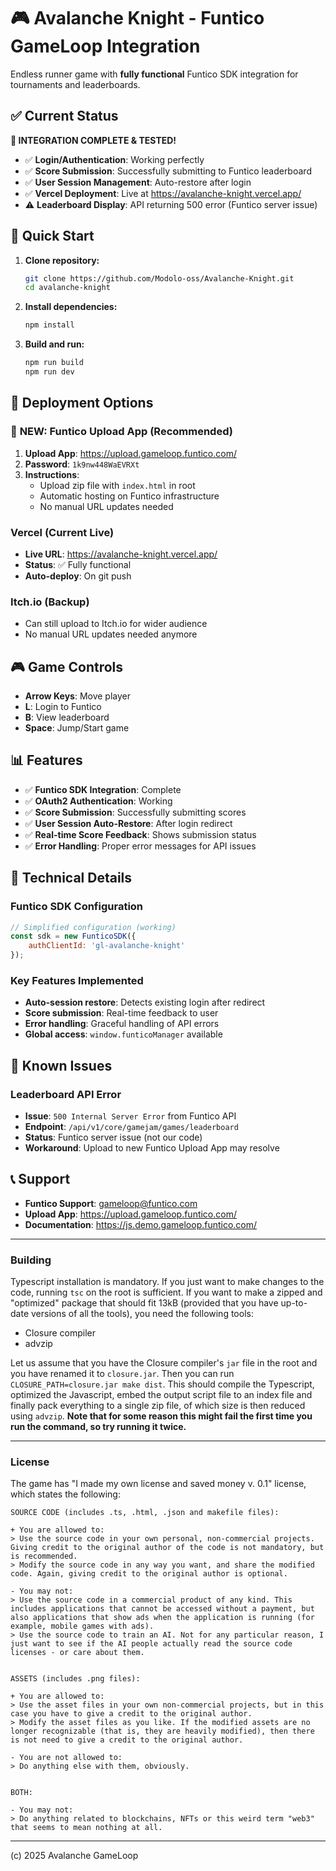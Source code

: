 # 🎮 Avalanche Knight - Funtico GameLoop Integration

Endless runner game with **fully functional** Funtico SDK integration for tournaments and leaderboards.

## ✅ Current Status

**🎉 INTEGRATION COMPLETE & TESTED!**

- ✅ **Login/Authentication**: Working perfectly
- ✅ **Score Submission**: Successfully submitting to Funtico leaderboard  
- ✅ **User Session Management**: Auto-restore after login
- ✅ **Vercel Deployment**: Live at https://avalanche-knight.vercel.app/
- ⚠️ **Leaderboard Display**: API returning 500 error (Funtico server issue)

## 🚀 Quick Start

1. **Clone repository:**
   ```bash
   git clone https://github.com/Modolo-oss/Avalanche-Knight.git
   cd avalanche-knight
   ```

2. **Install dependencies:**
   ```bash
   npm install
   ```

3. **Build and run:**
   ```bash
   npm run build
   npm run dev
   ```

## 🎯 Deployment Options

### 🌟 **NEW: Funtico Upload App (Recommended)**
1. **Upload App**: https://upload.gameloop.funtico.com/
2. **Password**: `1k9nw448WaEVRXt`
3. **Instructions**: 
   - Upload zip file with `index.html` in root
   - Automatic hosting on Funtico infrastructure
   - No manual URL updates needed

### Vercel (Current Live)
- **Live URL**: https://avalanche-knight.vercel.app/
- **Status**: ✅ Fully functional
- **Auto-deploy**: On git push

### Itch.io (Backup)
- Can still upload to Itch.io for wider audience
- No manual URL updates needed anymore

## 🎮 Game Controls

- **Arrow Keys**: Move player
- **L**: Login to Funtico
- **B**: View leaderboard
- **Space**: Jump/Start game

## 📊 Features

- ✅ **Funtico SDK Integration**: Complete
- ✅ **OAuth2 Authentication**: Working
- ✅ **Score Submission**: Successfully submitting scores
- ✅ **User Session Auto-Restore**: After login redirect
- ✅ **Real-time Score Feedback**: Shows submission status
- ✅ **Error Handling**: Proper error messages for API issues

## 🔧 Technical Details

### Funtico SDK Configuration
```javascript
// Simplified configuration (working)
const sdk = new FunticoSDK({
    authClientId: 'gl-avalanche-knight'
});
```

### Key Features Implemented
- **Auto-session restore**: Detects existing login after redirect
- **Score submission**: Real-time feedback to user
- **Error handling**: Graceful handling of API errors
- **Global access**: `window.funticoManager` available

## 🐛 Known Issues

### Leaderboard API Error
- **Issue**: `500 Internal Server Error` from Funtico API
- **Endpoint**: `/api/v1/core/gamejam/games/leaderboard`
- **Status**: Funtico server issue (not our code)
- **Workaround**: Upload to new Funtico Upload App may resolve

## 📞 Support

- **Funtico Support**: gameloop@funtico.com
- **Upload App**: https://upload.gameloop.funtico.com/
- **Documentation**: https://js.demo.gameloop.funtico.com/

------

### Building

Typescript installation is mandatory. If you just want to make changes to the code, running `tsc` on the root is sufficient. If you want to make a zipped and "optimized" package that should fit 13kB (provided that you have up-to-date versions of all the tools), you need the following tools:
- Closure compiler
- advzip

Let us assume that you have the Closure compiler's `jar` file in the root and you have renamed it to `closure.jar`. Then you can run `CLOSURE_PATH=closure.jar make dist`. This should compile the Typescript, optimized the Javascript, embed the output script file to an index file and finally pack everything to a single zip file, of which size is then reduced using `advzip`. **Note that for some reason this might fail the first time you run the command, so try running it twice.**

-------

### License

The game has "I made my own license and saved money v. 0.1" license, which states the following:

```
SOURCE CODE (includes .ts, .html, .json and makefile files):

+ You are allowed to:
> Use the source code in your own personal, non-commercial projects. Giving credit to the original author of the code is not mandatory, but is recommended.
> Modify the source code in any way you want, and share the modified code. Again, giving credit to the original author is optional.

- You may not:
> Use the source code in a commercial product of any kind. This includes applications that cannot be accessed without a payment, but also applications that show ads when the application is running (for example, mobile games with ads). 
> Use the source code to train an AI. Not for any particular reason, I just want to see if the AI people actually read the source code licenses - or care about them.


ASSETS (includes .png files):

+ You are allowed to:
> Use the asset files in your own non-commercial projects, but in this case you have to give a credit to the original author.
> Modify the asset files as you like. If the modified assets are no longer recognizable (that is, they are heavily modified), then there is not need to give a credit to the original author.

- You are not allowed to:
> Do anything else with them, obviously.


BOTH:

- You may not:
> Do anything related to blockchains, NFTs or this weird term "web3" that seems to mean nothing at all.

```

------

(c) 2025 Avalanche GameLoop
